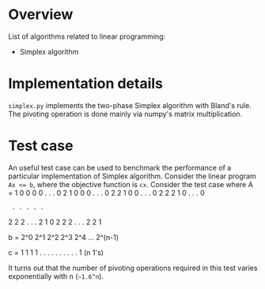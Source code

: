 # Overview
List of algorithms related to linear programming:
- Simplex algorithm 

# Implementation details
`simplex.py` implements the two-phase Simplex algorithm with Bland's rule. The pivoting operation is done mainly via numpy's matrix multiplication.

# Test case
An useful test case can be used to benchmark the performance of a particular implementation of Simplex algorithm.
Consider the linear program ```Ax <= b```, where the objective function is ```cx```.
Consider the test case where
A =
 1 0 0 0 0 . . . 0
 2 1 0 0 0 . . . 0
 2 2 1 0 0 . . . 0
 2 2 2 1 0 . . . 0
 
     . . . . . 

 2 2 2 . . . 2 1 0
 2 2 2 . . . 2 2 1

b = 
2^0 2^1 2^2 2^3 2^4 ... 2^(n-1)

c = 
1 1 1 1 . . . . . . . . . . 1    (n 1's)

It turns out that the number of pivoting operations required in this test varies exponentially with n (```~1.6^n```).

